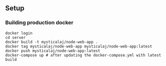 ## Setup

### Building production docker

```
docker login
cd server
docker build -t mysticalaj/node-web-app .
docker tag mysticalaj/node-web-app mysticalaj/node-web-app:latest
docker push mysticalaj/node-web-app:latest
docker-compose up # after updating the docker-compose.yml with latest build
```
